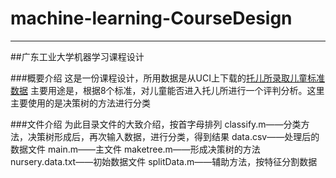 ﻿# machine-learning-CourseDesign

------

##广东工业大学机器学习课程设计

###概要介绍
这是一份课程设计，所用数据是从UCI上下载的[托儿所录取儿童标准数据](http://archive.ics.uci.edu/ml/datasets/Nursery)
主要用途是，根据8个标准，对儿童能否进入托儿所进行一个评判分析。这里主要使用的是决策树的方法进行分类

###文件介绍
为此目录文件的大致介绍，按首字母排列
classify.m——分类方法，决策树形成后，再次输入数据，进行分类，得到结果
data.csv——处理后的数据文件
main.m——主文件
maketree.m——形成决策树的方法
nursery.data.txt——初始数据文件
splitData.m——辅助方法，按特征分割数据